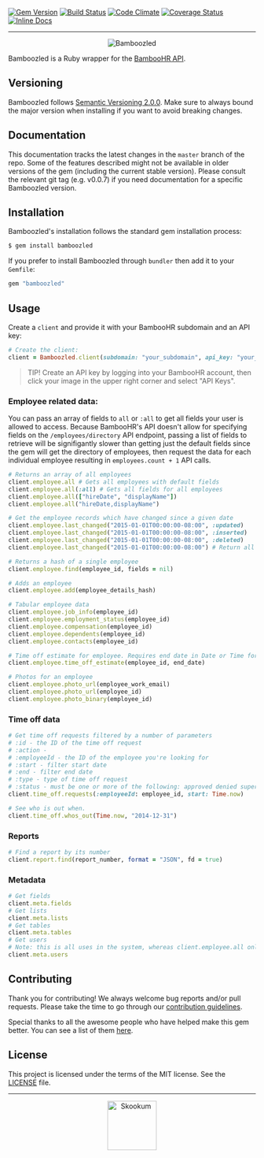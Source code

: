 [![Gem Version](https://img.shields.io/gem/v/bamboozled.svg)][rubygems]
[![Build Status](https://img.shields.io/travis/Skookum/bamboozled.svg)][travis]
[![Code Climate](https://img.shields.io/codeclimate/github/Skookum/bamboozled.svg)][codeclimate]
[![Coverage Status](https://img.shields.io/coveralls/Skookum/bamboozled.svg)][coveralls]
[![Inline Docs](http://inch-ci.org/github/Skookum/bamboozled.svg?style=shields)][inchdocs]

[rubygems]: https://rubygems.org/gems/bamboozled
[travis]: https://travis-ci.org/Skookum/bamboozled
[codeclimate]: https://codeclimate.com/github/Skookum/bamboozled
[coveralls]: https://coveralls.io/r/Skookum/bamboozled
[inchdocs]: http://inch-ci.org/github/Skookum/bamboozled

---

<p align="center">
  <img src="logos/bamboozled_logo_black.png" alt="Bamboozled" />
</p>

Bamboozled is a Ruby wrapper for the [BambooHR API](http://www.bamboohr.com/api/documentation/).

## Versioning

Bamboozled follows [Semantic Versioning 2.0.0](http://semver.org/). Make sure to
always bound the major version when installing if you want to avoid breaking
changes.

## Documentation

This documentation tracks the latest changes in the `master` branch of the
repo. Some of the features described might not be available in older versions of
the gem (including the current stable version). Please consult the relevant git
tag (e.g. v0.0.7) if you need documentation for a specific Bamboozled version.

## Installation

Bamboozled's installation follows the standard gem installation process:

```sh
$ gem install bamboozled
```

If you prefer to install Bamboozled through `bundler` then add it to your
`Gemfile`:

```ruby
gem "bamboozled"
```

## Usage

Create a `client` and provide it with your BambooHR subdomain and an API key:

```ruby
# Create the client:
client = Bamboozled.client(subdomain: "your_subdomain", api_key: "your_api_key")
```

> TIP! Create an API key by logging into your BambooHR account, then click your
> image in the upper right corner and select "API Keys".

### Employee related data:

You can pass an array of fields to `all` or `:all` to get all fields your user
is allowed to access. Because BambooHR's API doesn't allow for specifying fields
on the `/employees/directory` API endpoint, passing a list of fields to retrieve
will be signifigantly slower than getting just the default fields since the gem
will get the directory of employees, then request the data for each individual
employee resulting in `employees.count + 1` API calls.

```ruby
# Returns an array of all employees
client.employee.all # Gets all employees with default fields
client.employee.all(:all) # Gets all fields for all employees
client.employee.all(["hireDate", "displayName"])
client.employee.all("hireDate,displayName")

# Get the employee records which have changed since a given date
client.employee.last_changed("2015-01-01T00:00:00-08:00", :updated)
client.employee.last_changed("2015-01-01T00:00:00-08:00", :inserted)
client.employee.last_changed("2015-01-01T00:00:00-08:00", :deleted)
client.employee.last_changed("2015-01-01T00:00:00-08:00") # Return all changes

# Returns a hash of a single employee
client.employee.find(employee_id, fields = nil)

# Adds an employee
client.employee.add(employee_details_hash)

# Tabular employee data
client.employee.job_info(employee_id)
client.employee.employment_status(employee_id)
client.employee.compensation(employee_id)
client.employee.dependents(employee_id)
client.employee.contacts(employee_id)

# Time off estimate for employee. Requires end date in Date or Time format or YY-MM-DD string.
client.employee.time_off_estimate(employee_id, end_date)

# Photos for an employee
client.employee.photo_url(employee_work_email)
client.employee.photo_url(employee_id)
client.employee.photo_binary(employee_id)
```

### Time off data

```ruby
# Get time off requests filtered by a number of parameters
# :id - the ID of the time off request
# :action -
# :employeeId - the ID of the employee you're looking for
# :start - filter start date
# :end - filter end date
# :type - type of time off request
# :status - must be one or more of the following: approved denied superceded requested canceled
client.time_off.requests(:employeeId: employee_id, start: Time.now)

# See who is out when.
client.time_off.whos_out(Time.now, "2014-12-31")
```

### Reports

```ruby
# Find a report by its number
client.report.find(report_number, format = "JSON", fd = true)
```

### Metadata

```ruby
# Get fields
client.meta.fields
# Get lists
client.meta.lists
# Get tables
client.meta.tables
# Get users
# Note: this is all uses in the system, whereas client.employee.all only gets active employees
client.meta.users
```

## Contributing

Thank you for contributing! We always welcome bug reports and/or pull requests.
Please take the time to go through our [contribution guidelines](CONTRIBUTING.md).

Special thanks to all the awesome people who have helped make this gem better.
You can see a list of them [here](https://github.com/Skookum/bamboozled/graphs/contributors).

## License

This project is licensed under the terms of the MIT license. See the
[LICENSE](/LICENSE) file.

---

<p align="center">
  <img src="logos/skookum_mark_black.png" alt="Skookum" width="100" />
</p>
